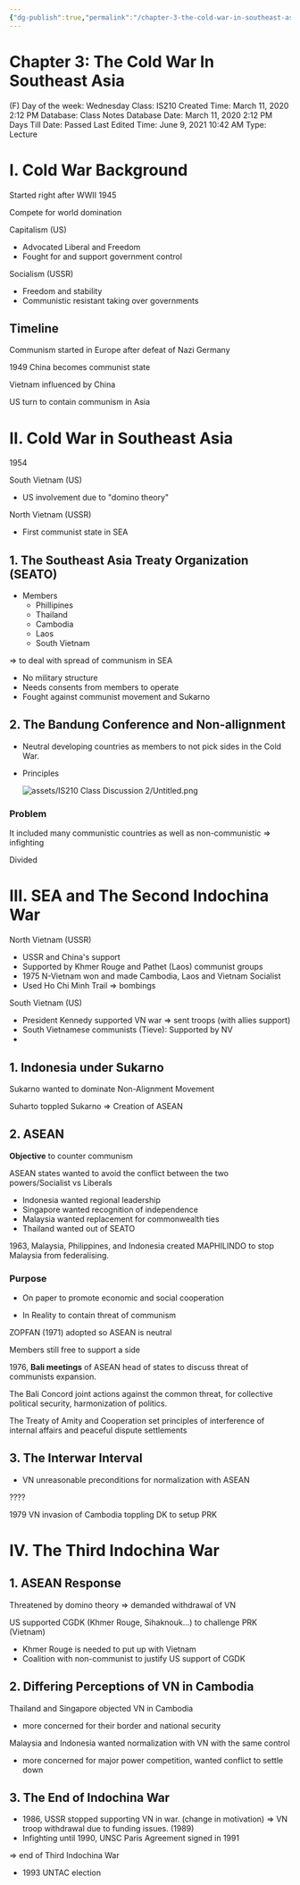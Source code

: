 ```yaml
---
{"dg-publish":true,"permalink":"/chapter-3-the-cold-war-in-southeast-asia/"}
---
```


# Chapter 3: The Cold War In Southeast Asia

(F) Day of the week: Wednesday
Class: IS210
Created Time: March 11, 2020 2:12 PM
Database: Class Notes Database
Date: March 11, 2020 2:12 PM
Days Till Date: Passed
Last Edited Time: June 9, 2021 10:42 AM
Type: Lecture

# I. Cold War Background

Started right after WWII 1945

Compete for world domination

Capitalism (US)

- Advocated Liberal and Freedom
- Fought for and support government control

Socialism (USSR)

- Freedom and stability
- Communistic resistant taking over governments

## Timeline

Communism started in Europe after defeat of Nazi Germany

1949 China becomes communist state

Vietnam influenced by China

US turn to contain communism in Asia

# II. Cold War in Southeast Asia

1954

South Vietnam (US)

- US involvement due to "domino theory"

North Vietnam (USSR)

- First communist state in SEA

## 1. The Southeast Asia Treaty Organization (SEATO)

- Members
    - Phillipines
    - Thailand
    - Cambodia
    - Laos
    - South Vietnam

⇒ to deal with spread of communism in SEA

- No military structure
- Needs consents from members to operate
- Fought against communist movement and Sukarno

## 2. The Bandung Conference and Non-allignment

- Neutral developing countries as members to not pick sides in the Cold War.
- Principles
    
    ![assets/IS210 Class Discussion 2/Untitled.png](/img/user/assets/IS210%20Class%20Discussion%202/Untitled.png)
    

### Problem

It included many communistic countries as well as non-communistic ⇒ infighting

Divided

# III. SEA and The Second Indochina War

North Vietnam (USSR)

- USSR and China's support
- Supported by Khmer Rouge and Pathet (Laos) communist groups
- 1975 N-Vietnam won and made Cambodia, Laos and Vietnam Socialist
- Used Ho Chi Minh Trail ⇒ bombings

South Vietnam (US)

- President Kennedy supported VN war ⇒ sent troops (with allies support)
- South Vietnamese communists (Tieve): Supported by NV
- 

## 1. Indonesia under Sukarno

Sukarno wanted to dominate Non-Alignment Movement

Suharto toppled Sukarno ⇒ Creation of ASEAN

## 2. ASEAN

**Objective** to counter communism

ASEAN states wanted to avoid the conflict between the two powers/Socialist vs Liberals

- Indonesia wanted regional leadership
- Singapore wanted recognition of independence
- Malaysia wanted replacement for commonwealth ties
- Thailand wanted out of SEATO

1963, Malaysia, Philippines, and Indonesia created MAPHILINDO to stop Malaysia from federalising.

### Purpose

- On paper to promote economic and social cooperation

- In Reality to contain threat of communism

ZOPFAN (1971) adopted so ASEAN is neutral

Members still free to support a side

1976, **Bali meetings** of ASEAN head of states to discuss threat of communists expansion.

The Bali Concord joint actions against the common threat, for collective political security, harmonization of politics.

The Treaty of Amity and Cooperation set principles of interference of internal affairs and peaceful dispute settlements 

## 3. The Interwar Interval

- VN unreasonable preconditions for normalization with ASEAN

????

1979 VN invasion of Cambodia toppling DK to setup PRK

# IV. The Third Indochina War

## 1. ASEAN Response

Threatened by domino theory ⇒ demanded withdrawal of VN

US supported CGDK (Khmer Rouge, Sihaknouk...) to challenge PRK (Vietnam)

- Khmer Rouge is needed to put up with Vietnam
- Coalition with non-communist to justify US support of CGDK

## 2. Differing Perceptions of VN in Cambodia

Thailand and Singapore objected VN in Cambodia

- more concerned for their border and national security

Malaysia and Indonesia wanted normalization with VN with the same control

- more concerned for major power competition, wanted conflict to settle down

## 3. The End of Indochina War

- 1986, USSR stopped supporting VN in war. (change in motivation) ⇒ VN troop withdrawal due to funding issues. (1989)
- Infighting until 1990, UNSC Paris Agreement signed in 1991

⇒ end of Third Indochina War

- 1993 UNTAC election